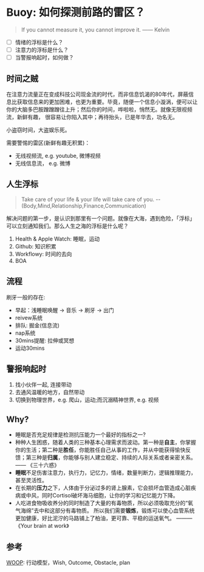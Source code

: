 # Buoy: 如何探测前路的雷区？

> If you cannot measure it, you cannot improve it. —— Kelvin 


- [ ] 情绪的浮标是什么？
- [ ] 注意力的浮标是什么？
- [ ] 当警报响起时，如何做？

## 时间之贼

在注意力流量正在变成科技公司现金流的时代，而非信息饥渴的80年代，屏蔽信息比获取信息来的更加困难，也更为重要。毕竟，随便一个信息小漩涡，便可以让你的大脑多巴胺蹭蹭蹭往上升；然后你的时间，哗啦啦，悄然无。就像无限视频流，新鲜有趣，
很容易让你陷入其中；再待抬头，已是年华去，功名无。

小盗窃时间，大盗娱乐死。

需要警惕的雷区(新鲜有趣无积累)：

* 无线视频流, e.g. youtube, 微博视频
* 无线信息流， e.g. 微博

## 人生浮标

> Take care of your life & your life will take care of you. -- (Body,Mind,Relationship,Finance,Communication)

解决问题的第一步，是认识到那里有一个问题。就像在大海，遇到危险，「浮标」可以立刻通知我们。那么人生之海的浮标是什么呢？ 


1. Health & Apple Watch: 睡眠，运动
1. Github: 知识积累
2. Workflowy: 时间的去向
3. BOA
  
## 流程

刷牙一般的存在:

* 早起：浅睡眠唤醒 -> 音乐 -> 刷牙 -> 出门
* reivew系统
* 排队: 掘金(信息流)
* nap系统
* 30mins提醒: 拉伸或冥想
* 运动30mins 
  
## 警报响起时

1. 找小伙伴一起, 连接带动
1. 去通风温暖的地方，自然带动
2. 切换到物理世界，e.g. 爬山，运动;而沉溺精神世界, e.g. 视频

## Why?

* 睡眠是否充足规律是检测抗压能力一个最好的指标之一?
* 种种人生困惑，随着人类的三种基本心理需求而波动。第一种是**自主**，你掌握你的生活；第二种是**胜任**，你能胜任自己从事的工作，并从中能获得愉快反馈；第三种是**归属**，你能够与别人建立稳定、持续的人际关系或者亲密关系。 —— 《三十六惑》
* **睡眠**不足伤害注意力，执行力，记忆力，情绪，数量判断力，逻辑推理能力，甚至灵活性。
* 在长期的**压力**之下，人体由于分泌过多的肾上腺素，它会损坏血管造成心脏疾病或中风，同时Cortisol破坏海马细胞，让你的学习和记忆能力下降。
* 人吃进食物吸收养分的同时制造了大量的有毒物质，所以必须吸取充分的“氧气海绵”去中和这部分有毒物质。 所以我们需要**锻炼**，锻炼可以使心血管系统更加健康，好比泥泞的马路铺上了柏油，更可靠、平稳的运送氧气。 ——— 《Your brain at work》

## 参考

[WOOP](https://www.characterlab.org/woop): 行动模型，Wish, Outcome, Obstacle, plan 
 